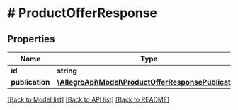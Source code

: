 # # ProductOfferResponse

## Properties

Name | Type | Description | Notes
------------ | ------------- | ------------- | -------------
**id** | **string** | Product id. | [optional]
**publication** | [**\AllegroApi\Model\ProductOfferResponsePublication**](ProductOfferResponsePublication.md) |  | [optional]

[[Back to Model list]](../../README.md#models) [[Back to API list]](../../README.md#endpoints) [[Back to README]](../../README.md)

